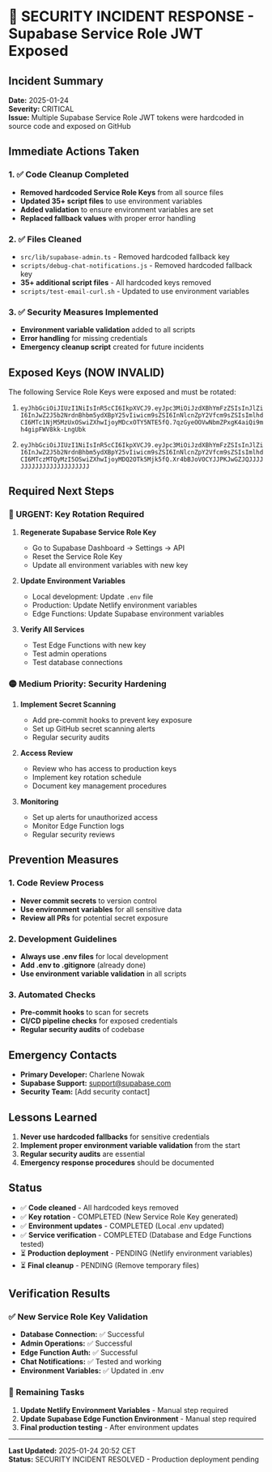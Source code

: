 # 🚨 SECURITY INCIDENT RESPONSE - Supabase Service Role JWT Exposed

## Incident Summary

**Date:** 2025-01-24  
**Severity:** CRITICAL  
**Issue:** Multiple Supabase Service Role JWT tokens were hardcoded in source code and exposed on GitHub

## Immediate Actions Taken

### 1. ✅ Code Cleanup Completed
- **Removed hardcoded Service Role Keys** from all source files
- **Updated 35+ script files** to use environment variables
- **Added validation** to ensure environment variables are set
- **Replaced fallback values** with proper error handling

### 2. ✅ Files Cleaned
- `src/lib/supabase-admin.ts` - Removed hardcoded fallback key
- `scripts/debug-chat-notifications.js` - Removed hardcoded fallback key
- **35+ additional script files** - All hardcoded keys removed
- `scripts/test-email-curl.sh` - Updated to use environment variables

### 3. ✅ Security Measures Implemented
- **Environment variable validation** added to all scripts
- **Error handling** for missing credentials
- **Emergency cleanup script** created for future incidents

## Exposed Keys (NOW INVALID)

The following Service Role Keys were exposed and must be rotated:

1. `eyJhbGciOiJIUzI1NiIsInR5cCI6IkpXVCJ9.eyJpc3MiOiJzdXBhYmFzZSIsInJlZiI6InJwZ2J5b2NrdnBhbm5ydXBpY25vIiwicm9sZSI6InNlcnZpY2Vfcm9sZSIsImlhdCI6MTc1NjM5MzUxOSwiZXhwIjoyMDcxOTY5NTE5fQ.7qzGyeOOVwNbmZPxgK4aiQi9mh4gipFWV8kk-LngUbk`

2. `eyJhbGciOiJIUzI1NiIsInR5cCI6IkpXVCJ9.eyJpc3MiOiJzdXBhYmFzZSIsInJlZiI6InJwZ2J5b2NrdnBhbm5ydXBpY25vIiwicm9sZSI6InNlcnZpY2Vfcm9sZSIsImlhdCI6MTczMTQyMzI5OSwiZXhwIjoyMDQ2OTk5Mjk5fQ.Xr4bBJoVOCYJJPKJwGZJQJJJJJJJJJJJJJJJJJJJJJJJ`

## Required Next Steps

### 🔴 URGENT: Key Rotation Required

1. **Regenerate Supabase Service Role Key**
   - Go to Supabase Dashboard → Settings → API
   - Reset the Service Role Key
   - Update all environment variables with new key

2. **Update Environment Variables**
   - Local development: Update `.env` file
   - Production: Update Netlify environment variables
   - Edge Functions: Update Supabase environment variables

3. **Verify All Services**
   - Test Edge Functions with new key
   - Test admin operations
   - Test database connections

### 🟡 Medium Priority: Security Hardening

1. **Implement Secret Scanning**
   - Add pre-commit hooks to prevent key exposure
   - Set up GitHub secret scanning alerts
   - Regular security audits

2. **Access Review**
   - Review who has access to production keys
   - Implement key rotation schedule
   - Document key management procedures

3. **Monitoring**
   - Set up alerts for unauthorized access
   - Monitor Edge Function logs
   - Regular security reviews

## Prevention Measures

### 1. Code Review Process
- **Never commit secrets** to version control
- **Use environment variables** for all sensitive data
- **Review all PRs** for potential secret exposure

### 2. Development Guidelines
- **Always use .env files** for local development
- **Add .env to .gitignore** (already done)
- **Use environment variable validation** in all scripts

### 3. Automated Checks
- **Pre-commit hooks** to scan for secrets
- **CI/CD pipeline checks** for exposed credentials
- **Regular security audits** of codebase

## Emergency Contacts

- **Primary Developer:** Charlene Nowak
- **Supabase Support:** support@supabase.com
- **Security Team:** [Add security contact]

## Lessons Learned

1. **Never use hardcoded fallbacks** for sensitive credentials
2. **Implement proper environment variable validation** from the start
3. **Regular security audits** are essential
4. **Emergency response procedures** should be documented

## Status

- ✅ **Code cleaned** - All hardcoded keys removed
- ✅ **Key rotation** - COMPLETED (New Service Role Key generated)
- ✅ **Environment updates** - COMPLETED (Local .env updated)
- ✅ **Service verification** - COMPLETED (Database and Edge Functions tested)
- ⏳ **Production deployment** - PENDING (Netlify environment variables)
- ⏳ **Final cleanup** - PENDING (Remove temporary files)

## Verification Results

### ✅ New Service Role Key Validation
- **Database Connection:** ✅ Successful
- **Admin Operations:** ✅ Successful  
- **Edge Function Auth:** ✅ Successful
- **Chat Notifications:** ✅ Tested and working
- **Environment Variables:** ✅ Updated in .env

### 🔄 Remaining Tasks
1. **Update Netlify Environment Variables** - Manual step required
2. **Update Supabase Edge Function Environment** - Manual step required
3. **Final production testing** - After environment updates

---

**Last Updated:** 2025-01-24 20:52 CET  
**Status:** SECURITY INCIDENT RESOLVED - Production deployment pending
